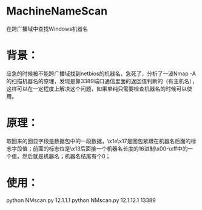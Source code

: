 # MachineNameScan
在跨广播域中查找Windows机器名


# 背景：
应急的时候被不能跨广播域找到netbios的机器名，急死了，分析了一波Nmap -A的扫描机器名的原理，发现是靠3389端口通信里面的返回值判断的（有主机名），这样可以在一定程度上解决这个问题，如果单纯只需要检查机器名的时候可以使用。

# 原理：
取回来的回显字段是数据包中的一段数据，\\x1e\\x17是回包紧跟在机器名后面的标志字段值；前面的标志位是\\x13后面接一个机器名长度的16进制\\x00-\\xff中的一个值，然后就是机器名；机器名结尾有个0；

# 使用：
python NMscan.py 12.1.1.1
python NMscan.py 12.1.12.1 13389
